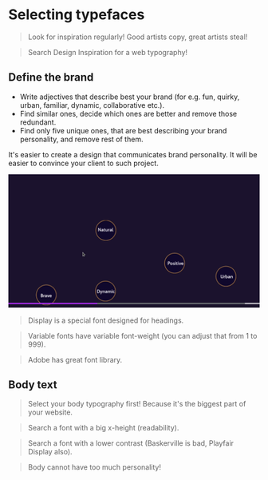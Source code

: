# Selecting typefaces

> Look for inspiration regularly! Good artists copy, great artists steal!

> Search Design Inspiration for a web typography!

## Define the brand 

* Write adjectives that describe best your brand (for e.g. fun, quirky, urban, familiar, dynamic, collaborative etc.).
* Find similar ones, decide which ones are better and remove those redundant. 
* Find only five unique ones, that are best describing your brand personality, and remove rest of them.

It's easier to create a design that communicates brand personality. It will be easier to convince your client to such project.

![Brand adjectives](brand-adjectives.png)

> Display is a special font designed for headings.

> Variable fonts have variable font-weight (you can adjust that from 1 to 999).

> Adobe has great font library.

## Body text

> Select your body typography first! Because it's the biggest part of your website.

> Search a font with a big x-height (readability). 

> Search a font with a lower contrast (Baskerville is bad, Playfair Display also).

> Body cannot have too much personality!
